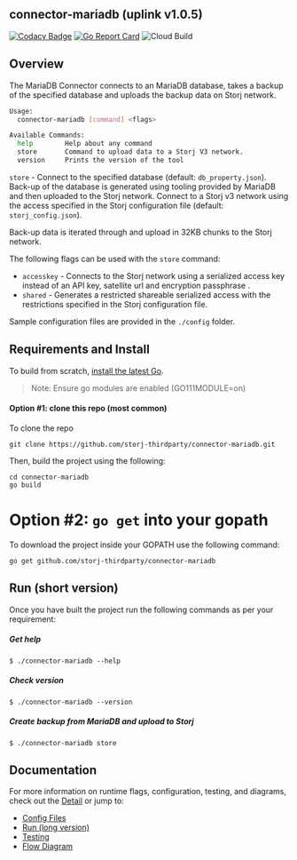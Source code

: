## connector-mariadb (uplink v1.0.5)

[![Codacy Badge](https://api.codacy.com/project/badge/Grade/7f5aa94e50ed4ad6869cbce01e535d64)](https://app.codacy.com/gh/storj-thirdparty/connector-mariadb?utm_source=github.com&utm_medium=referral&utm_content=storj-thirdparty/connector-mariadb&utm_campaign=Badge_Grade_Dashboard)
[![Go Report Card](https://goreportcard.com/badge/github.com/storj-thirdparty/connector-mariadb)](https://goreportcard.com/report/github.com/storj-thirdparty/connector-mariadb)
![Cloud Build](https://storage.googleapis.com/storj-utropic-services-badges/builds/connector-mariadb/branches/master.svg)

## Overview

The MariaDB Connector connects to an MariaDB database, takes a backup of the specified database and uploads the backup data on Storj network.

```bash
Usage:
  connector-mariadb [command] <flags>

Available Commands:
  help        Help about any command
  store       Command to upload data to a Storj V3 network.
  version     Prints the version of the tool

```

`store` - Connect to the specified database (default: `db_property.json`).  Back-up of the database is generated using tooling provided by MariaDB and then uploaded to the Storj network.  Connect to a Storj v3 network using the access specified in the Storj configuration file (default: `storj_config.json`). 

 Back-up data is iterated through and upload in 32KB chunks to the Storj network.

The following flags  can be used with the `store` command:

* `accesskey` - Connects to the Storj network using a serialized access key instead of an API key, satellite url and encryption passphrase .
* `shared` - Generates a restricted shareable serialized access with the restrictions specified in the Storj configuration file.

Sample configuration files are provided in the `./config` folder. 

## Requirements and Install

To build from scratch, [install the latest Go](https://golang.org/doc/install#install). 

> Note: Ensure go modules are enabled (GO111MODULE=on)

#### Option #1: clone this repo (most common)

To clone the repo

```
git clone https://github.com/storj-thirdparty/connector-mariadb.git
```

Then, build the project using the following:

```
cd connector-mariadb
go build
```

# Option #2:  ``go get`` into your gopath

 To download the project inside your GOPATH use the following command:

```
go get github.com/storj-thirdparty/connector-mariadb
```

## Run (short version)

Once you have built the project run the following commands as per your requirement:

##### Get help

```
$ ./connector-mariadb --help
```

##### Check version

```
$ ./connector-mariadb --version
```

##### Create backup from MariaDB and upload to Storj

```
$ ./connector-mariadb store 
```

## Documentation

For more information on runtime flags, configuration, testing, and diagrams, check out the [Detail](//github.com/storj-thirdparty/connector-mariadb/wiki/) or jump to:

* [Config Files](//github.com/storj-thirdparty/connector-mariadb/wiki/#config-files)
* [Run (long version)](//github.com/storj-thirdparty/connector-mariadb/wiki/#run)
* [Testing](//github.com/storj-thirdparty/connector-mariadb/wiki/#testing)
* [Flow Diagram](//github.com/storj-thirdparty/connector-mariadb/wiki/#flow-diagram)

